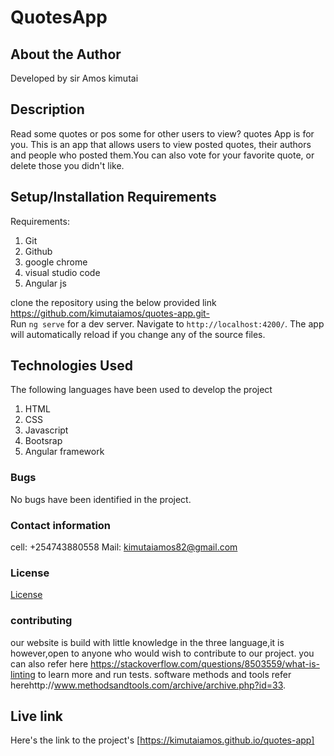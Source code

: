 # QuotesApp
## About the Author
Developed by  sir Amos kimutai
## Description
Read some quotes or pos some for other users to view? quotes App is for you. This is an app that allows users to view posted quotes, their authors and people who posted them.You can also vote for your favorite quote, or delete those you didn't like.
## Setup/Installation Requirements
Requirements:
    <ol>
        <li>Git</li>
        <li>Github</li>
        <li>google chrome</li>
        <li>visual studio code</li>
        <li>Angular js</li>
    </ol>
 clone the repository using the below provided link</br>
https://github.com/kimutaiamos/quotes-app.git-</br>
Run `ng serve` for a dev server. Navigate to `http://localhost:4200/`. The app will automatically reload if you change any of the source files.
## Technologies Used
The following languages have been used to develop the project
    <ol>
        <li>HTML</li>
        <li>CSS</li>
        <li>Javascript</li>
        <li>Bootsrap</li>
        <li>Angular framework</li>
    </ol>
### Bugs
No bugs have been identified in the project.
### Contact information
cell:  +254743880558
Mail: kimutaiamos82@gmail.com
### License
[License](./license)
### contributing
our website is build with little knowledge in the three language,it is however,open to anyone who would wish to contribute to our project.
you can also refer here https://stackoverflow.com/questions/8503559/what-is-linting to learn more and run tests.
software methods and tools refer herehttp://www.methodsandtools.com/archive/archive.php?id=33.
## Live link
Here's the link to the project's [https://kimutaiamos.github.io/quotes-app]

